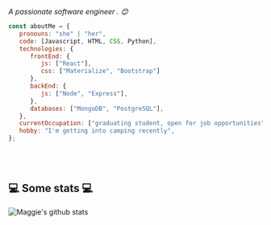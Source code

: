 <p><em>A passionate software engineer . 😊</br>
</em></p>


```javascript
const aboutMe = {
   pronouns: "she" | "her",
   code: [Javascript, HTML, CSS, Python],
   technologies: {
      frontEnd: {
         js: ["React"],
         css: ["Materialize", "Bootstrap"]
      },
      backEnd: {
         js: ["Node", "Express"],
      },
      databases: ["MongoDB", "PostgreSQL"],
   },
   currentOccupation: ["graduating student, open for job opportunities"],
   hobby: "I'm getting into camping recently",
};
```
</br></br>
<h2>💻 Some stats 💻</h2>

![Maggie's github stats](https://github-readme-stats.vercel.app/api?username=qingge-yu&show_icons=true&title_color=fff&icon_color=79ff97&text_color=9f9f9f&bg_color=151515)
